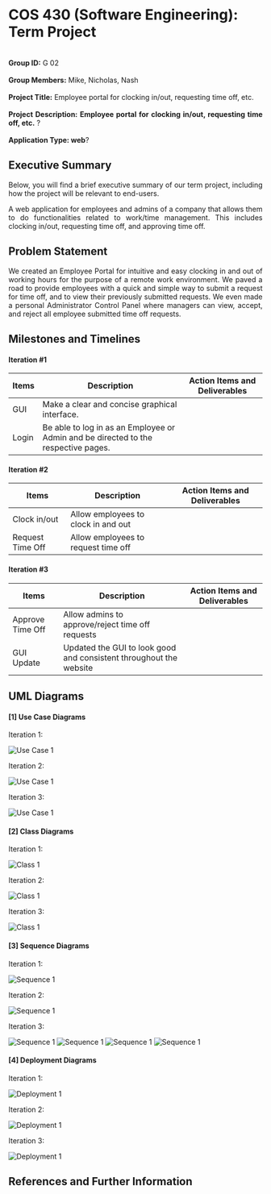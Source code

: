 # COS 430 (Software Engineering): Term Project

<p align="justify">
  <br> <strong>Group ID:</strong> G 02</br>
  <br> <strong>Group Members:</strong> Mike, Nicholas, Nash</br>
  <br> <strong>Project Title:</strong> Employee portal for clocking in/out, requesting time off, etc. </br>
  <br> <strong>Project Description: Employee portal for clocking in/out, requesting time off, etc.</strong> ?</br>
  <br> <strong>Application Type: web</strong>?</br>
 </p>

## Executive Summary

<p align="justify">
Below, you will find a brief executive summary of our term project, including how the project will be relevant to end-users.
</p>
<p align="justify">
A web application for employees and admins of a company that allows them to do functionalities related to work/time management. This includes clocking in/out, requesting time off, and approving time off.
</p>

## Problem Statement

<p align="justify">
We created an Employee Portal for intuitive and easy clocking in and out of working hours for the purpose of a remote work environment. We paved a road to provide employees with a quick and simple way to submit a request for time off, and to view their previously submitted requests. We even made a personal Administrator Control Panel where managers can view, accept, and reject all employee submitted time off requests.
</p>


## Milestones and Timelines

#### Iteration #1
| Items        | Description              | Action Items and Deliverables                                                             |
|--------------|--------------------------|-------------------------------------------------------------------------------------------|
|  GUI  | Make a clear and concise graphical interface.                                                                             |
|    Login     | Be able to log in as an Employee or Admin and be directed to the respective pages.                                                                                                                                                         |


#### Iteration #2
| Items        | Description              | Action Items and Deliverables                                                             |
|--------------|--------------------------|-------------------------------------------------------------------------------------------|
| Clock in/out | Allow employees to clock in and out                                                                                  |
| Request Time Off | Allow employees to request time off                                                                              |



#### Iteration #3
| Items        | Description              | Action Items and Deliverables                                                             |
|--------------|--------------------------|-------------------------------------------------------------------------------------------|
| Approve Time Off | Allow admins to approve/reject time off requests                                                                 |
| GUI Update   | Updated the GUI to look good and consistent throughout the website                                                   |


## UML Diagrams
#### [1] Use Case Diagrams
<p align="justify">
Iteration 1:

</p>

![Use Case 1](images/diagrams/use/use1.PNG)

<p align="justify">
Iteration 2:

</p>

![Use Case 1](images/diagrams/use/use2.PNG)

<p align="justify">
Iteration 3:

</p>

![Use Case 1](images/diagrams/use/use3.PNG)

#### [2] Class Diagrams
<p align="justify">
Iteration 1:

</p>

![Class 1](images/diagrams/class/class1.png)

<p align="justify">
Iteration 2:

</p>

![Class 1](images/diagrams/class/class2.png)

<p align="justify">
Iteration 3:

</p>

![Class 1](images/diagrams/class/class3.png)

#### [3] Sequence Diagrams
<p align="justify">
Iteration 1:

</p>

![Sequence 1](images/diagrams/sequence/sequence1.png)

<p align="justify">
Iteration 2:

</p>

![Sequence 1](images/diagrams/sequence/sequence2.png)

<p align="justify">
Iteration 3:

</p>

![Sequence 1](images/diagrams/sequence/sequence3_1.png)
![Sequence 1](images/diagrams/sequence/sequence3_2.png)
![Sequence 1](images/diagrams/sequence/sequence3_3.png)
![Sequence 1](images/diagrams/sequence/sequence3_4.png)

#### [4] Deployment Diagrams
<p align="justify">
Iteration 1:

</p>

![Deployment 1](images/diagrams/deployment/deployment1.png)

<p align="justify">
Iteration 2:

</p>

![Deployment 1](images/diagrams/deployment/deployment2.png)

<p align="justify">
Iteration 3:

</p>

![Deployment 1](images/diagrams/deployment/deployment3.png)

## References and Further Information
